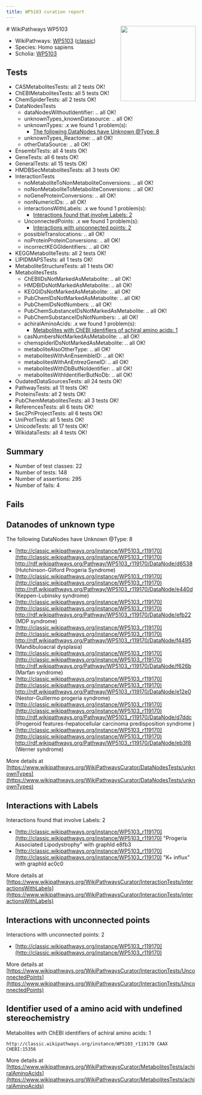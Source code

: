 ```yaml
---
title: WP5103 curation report
---
```


<img style="float: right; width: 200px" src="https://upload.wikimedia.org/wikipedia/commons/thumb/8/83/Wplogo_with_text_500.png/640px-Wplogo_with_text_500.png" />
# WikiPathways WP5103

* WikiPathways: [WP5103](https://wikipathways.org/pathways/WP5103) ([classic](https://classic.wikipathways.org/instance/WP5103))
* Species: Homo sapiens
* Scholia: [WP5103](https://scholia.toolforge.org/wikipathways/WP5103)
## Tests
* CASMetabolitesTests: all 2 tests OK!
* ChEBIMetabolitesTests: all 5 tests OK!
* ChemSpiderTests: all 2 tests OK!
* DataNodesTests
    * dataNodesWithoutIdentifier: .. all OK!
    * unknownTypes_knownDatasource: .. all OK!
    * unknownTypes: .x we found 1 problem(s):
        * [The following DataNodes have Unknown @Type: 8](#839973e6)
    * unknownTypes_Reactome: .. all OK!
    * otherDataSource: .. all OK!
* EnsemblTests: all 4 tests OK!
* GeneTests: all 6 tests OK!
* GeneralTests: all 15 tests OK!
* HMDBSecMetabolitesTests: all 3 tests OK!
* InteractionTests
    * noMetaboliteToNonMetaboliteConversions: .. all OK!
    * noNonMetaboliteToMetaboliteConversions: .. all OK!
    * noGeneProteinConversions: .. all OK!
    * nonNumericIDs: .. all OK!
    * interactionsWithLabels: .x we found 1 problem(s):
        * [Interactions found that involve Labels: 2](#630d2679)
    * UnconnectedPoints: .x we found 1 problem(s):
        * [Interactions with unconnected points: 2](#35a61ada)
    * possibleTranslocations: .. all OK!
    * noProteinProteinConversions: .. all OK!
    * incorrectKEGGIdentifiers: .. all OK!
* KEGGMetaboliteTests: all 2 tests OK!
* LIPIDMAPSTests: all 1 tests OK!
* MetaboliteStructureTests: all 1 tests OK!
* MetabolitesTests
    * ChEBIIDsNotMarkedAsMetabolite: .. all OK!
    * HMDBIDsNotMarkedAsMetabolite: .. all OK!
    * KEGGIDsNotMarkedAsMetabolite: .. all OK!
    * PubChemIDsNotMarkedAsMetabolite: .. all OK!
    * PubChemIDsNotNumbers: .. all OK!
    * PubChemSubstanceIDsNotMarkedAsMetabolite: .. all OK!
    * PubChemSubstanceIDsNotNumbers: .. all OK!
    * achiralAminoAcids: .x we found 1 problem(s):
        * [Metabolites with ChEBI identifiers of achiral amino acids: 1](#9c17608e)
    * casNumbersNotMarkedAsMetabolite: .. all OK!
    * chemspiderIDsNotMarkedAsMetabolite: .. all OK!
    * metaboliteAlsoOtherType: .. all OK!
    * metabolitesWithAnEnsembleID: .. all OK!
    * metabolitesWithAnEntrezGeneID: .. all OK!
    * metabolitesWithDbButNoIdentifier: .. all OK!
    * metabolitesWithIdentifierButNoDb: .. all OK!
* OudatedDataSourcesTests: all 24 tests OK!
* PathwayTests: all 11 tests OK!
* ProteinsTests: all 2 tests OK!
* PubChemMetabolitesTests: all 3 tests OK!
* ReferencesTests: all 6 tests OK!
* Sec2PriProjectTests: all 6 tests OK!
* UniProtTests: all 5 tests OK!
* UnicodeTests: all 17 tests OK!
* WikidataTests: all 4 tests OK!


## Summary

* Number of test classes: 22
* Number of tests: 148
* Number of assertions: 295
* Number of fails: 4

## Fails

<a name="839973e6" />

## Datanodes of unknown type

The following DataNodes have Unknown @Type: 8

* [http://classic.wikipathways.org/instance/WP5103_r119170](http://classic.wikipathways.org/instance/WP5103_r119170) http://rdf.wikipathways.org/Pathway/WP5103_r119170/DataNode/d6538 (Hutchinson-Gilford 
Progeria Syndrome)
* [http://classic.wikipathways.org/instance/WP5103_r119170](http://classic.wikipathways.org/instance/WP5103_r119170) http://rdf.wikipathways.org/Pathway/WP5103_r119170/DataNode/e440d (Keppen-Lubinsky
syndrome)
* [http://classic.wikipathways.org/instance/WP5103_r119170](http://classic.wikipathways.org/instance/WP5103_r119170) http://rdf.wikipathways.org/Pathway/WP5103_r119170/DataNode/efb22 (MDP 
syndrome)
* [http://classic.wikipathways.org/instance/WP5103_r119170](http://classic.wikipathways.org/instance/WP5103_r119170) http://rdf.wikipathways.org/Pathway/WP5103_r119170/DataNode/f4495 (Mandibuloacral
dysplasia)
* [http://classic.wikipathways.org/instance/WP5103_r119170](http://classic.wikipathways.org/instance/WP5103_r119170) http://rdf.wikipathways.org/Pathway/WP5103_r119170/DataNode/f626b (Marfan 
syndrome)
* [http://classic.wikipathways.org/instance/WP5103_r119170](http://classic.wikipathways.org/instance/WP5103_r119170) http://rdf.wikipathways.org/Pathway/WP5103_r119170/DataNode/e12e0 (Nestor-Guillermo 
progeria syndrome)
* [http://classic.wikipathways.org/instance/WP5103_r119170](http://classic.wikipathways.org/instance/WP5103_r119170) http://rdf.wikipathways.org/Pathway/WP5103_r119170/DataNode/d7ddc (Progeroid features-hepatocellular 
carcinoma predisposition syndrome )
* [http://classic.wikipathways.org/instance/WP5103_r119170](http://classic.wikipathways.org/instance/WP5103_r119170) http://rdf.wikipathways.org/Pathway/WP5103_r119170/DataNode/eb3f8 (Werner 
syndrome)


More details at [https://www.wikipathways.org/WikiPathwaysCurator/DataNodesTests/unknownTypes](https://www.wikipathways.org/WikiPathwaysCurator/DataNodesTests/unknownTypes)

<a name="630d2679" />

## Interactions with Labels

Interactions found that involve Labels: 2

* [http://classic.wikipathways.org/instance/WP5103_r119170](http://classic.wikipathways.org/instance/WP5103_r119170) "Progeria Associated Lipodystrophy" with graphId e8fb3
* [http://classic.wikipathways.org/instance/WP5103_r119170](http://classic.wikipathways.org/instance/WP5103_r119170) "K+ influx" with graphId ac0c0


More details at [https://www.wikipathways.org/WikiPathwaysCurator/InteractionTests/interactionsWithLabels](https://www.wikipathways.org/WikiPathwaysCurator/InteractionTests/interactionsWithLabels)

<a name="35a61ada" />

## Interactions with unconnected points

Interactions with unconnected points: 2

* [http://classic.wikipathways.org/instance/WP5103_r119170](http://classic.wikipathways.org/instance/WP5103_r119170)


More details at [https://www.wikipathways.org/WikiPathwaysCurator/InteractionTests/UnconnectedPoints](https://www.wikipathways.org/WikiPathwaysCurator/InteractionTests/UnconnectedPoints)

<a name="9c17608e" />

## Identifier used of a amino acid with undefined stereochemistry

Metabolites with ChEBI identifiers of achiral amino acids: 1
```
http://classic.wikipathways.org/instance/WP5103_r119170 CAAX CHEBI:15356
```

More details at [https://www.wikipathways.org/WikiPathwaysCurator/MetabolitesTests/achiralAminoAcids](https://www.wikipathways.org/WikiPathwaysCurator/MetabolitesTests/achiralAminoAcids)

